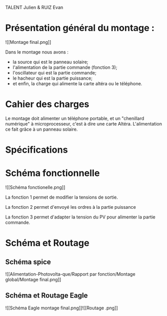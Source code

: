 TALENT Julien & RUIZ Evan

# Présentation général du montage :

![[Montage final.png]]

Dans le montage nous avons : 
- la source qui est le panneau solaire;
- l'alimentation de la partie commande (fonction 3);
- l'oscillateur qui est la partie commande;
- le hacheur qui est la partie puissance;
- et enfin, la charge qui alimente la carte altéra ou le téléphone.

# Cahier des charges 
Le montage doit alimenter un téléphone portable, et un "chenillard numérique" à microprocesseur, c'est à dire une carte Altéra. L'alimentation ce fait grâce à un panneau solaire.

# Spécifications 

# Schéma fonctionnelle

![[Schéma fonctionelle.png]]

La fonction 1 permet de modifier la tensions de sortie.

La fonction 2 permet d'envoyé les ordres à la partie puissance

La fonction 3 permet d'adapter la tension du PV pour alimenter la partie commande. 

# Schéma et Routage

## Schéma spice

![[Alimentation-Photovolta-que/Rapport par fonction/Montage global/Montage final.png]]

## Schéma et Routage Eagle
![[Schéma Eagle montage final.png]]![[Routage .png]]